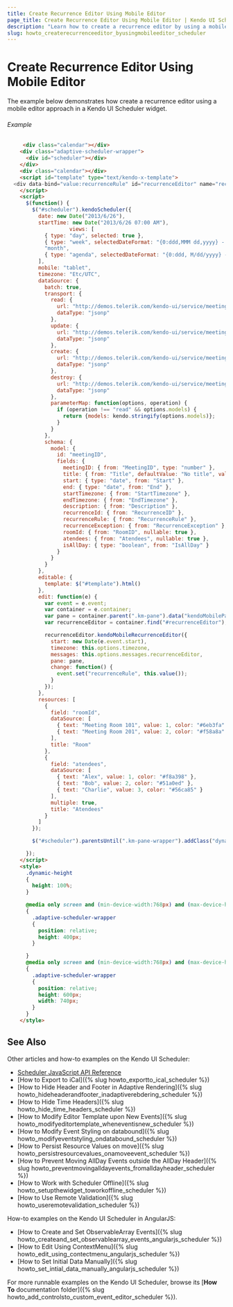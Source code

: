```yaml
---
title: Create Recurrence Editor Using Mobile Editor
page_title: Create Recurrence Editor Using Mobile Editor | Kendo UI Scheduler
description: "Learn how to create a recurrence editor by using a mobile editor approach in a Kendo UI Scheduler widget."
slug: howto_createrecurrenceeditor_byusingmobileeditor_scheduler
---
```


# Create Recurrence Editor Using Mobile Editor

The example below demonstrates how create a recurrence editor using a mobile editor approach in a Kendo UI Scheduler widget.

###### Example

```html
     <div class="calendar"></div>
    <div class="adaptive-scheduler-wrapper">
      <div id="scheduler"></div>
    </div>
    <div class="calendar"></div>
    <script id="template" type="text/kendo-x-template">
  <div data-bind="value:recurrenceRule" id="recurrenceEditor" name="recurrenceRule"></div>
    </script>
    <script>
      $(function() {
        $("#scheduler").kendoScheduler({
          date: new Date("2013/6/26"),
          startTime: new Date("2013/6/26 07:00 AM"),
					views: [
            { type: "day", selected: true },
            { type: "week", selectedDateFormat: "{0:ddd,MMM dd,yyyy} - {1:ddd,MMM dd,yyyy}" },
            "month",
            { type: "agenda", selectedDateFormat: "{0:ddd, M/dd/yyyy} - {1:ddd, M/dd/yyyy}" },
          ],
          mobile: "tablet",
          timezone: "Etc/UTC",
          dataSource: {
            batch: true,
            transport: {
              read: {
                url: "http://demos.telerik.com/kendo-ui/service/meetings",
                dataType: "jsonp"
              },
              update: {
                url: "http://demos.telerik.com/kendo-ui/service/meetings/update",
                dataType: "jsonp"
              },
              create: {
                url: "http://demos.telerik.com/kendo-ui/service/meetings/create",
                dataType: "jsonp"
              },
              destroy: {
                url: "http://demos.telerik.com/kendo-ui/service/meetings/destroy",
                dataType: "jsonp"
              },
              parameterMap: function(options, operation) {
                if (operation !== "read" && options.models) {
                  return {models: kendo.stringify(options.models)};
                }
              }
            },
            schema: {
              model: {
                id: "meetingID",
                fields: {
                  meetingID: { from: "MeetingID", type: "number" },
                  title: { from: "Title", defaultValue: "No title", validation: { required: true } },
                  start: { type: "date", from: "Start" },
                  end: { type: "date", from: "End" },
                  startTimezone: { from: "StartTimezone" },
                  endTimezone: { from: "EndTimezone" },
                  description: { from: "Description" },
                  recurrenceId: { from: "RecurrenceID" },
                  recurrenceRule: { from: "RecurrenceRule" },
                  recurrenceException: { from: "RecurrenceException" },
                  roomId: { from: "RoomID", nullable: true },
                  atendees: { from: "Atendees", nullable: true },
                  isAllDay: { type: "boolean", from: "IsAllDay" }
                }
              }
            }
          },
          editable: {
            template: $("#template").html()
          },
          edit: function(e) {
            var event = e.event;
            var container = e.container;
            var pane = container.parent(".km-pane").data("kendoMobilePane");
            var recurrenceEditor = container.find("#recurrenceEditor");

            recurrenceEditor.kendoMobileRecurrenceEditor({
              start: new Date(e.event.start),
              timezone: this.options.timezone,
              messages: this.options.messages.recurrenceEditor,
              pane: pane,
              change: function() {
                event.set("recurrenceRule", this.value());
              }
            });
          },
          resources: [
            {
              field: "roomId",
              dataSource: [
                { text: "Meeting Room 101", value: 1, color: "#6eb3fa" },
                { text: "Meeting Room 201", value: 2, color: "#f58a8a" }
              ],
              title: "Room"
            },
            {
              field: "atendees",
              dataSource: [
                { text: "Alex", value: 1, color: "#f8a398" },
                { text: "Bob", value: 2, color: "#51a0ed" },
                { text: "Charlie", value: 3, color: "#56ca85" }
              ],
              multiple: true,
              title: "Atendees"
            }
          ]
        });

        $("#scheduler").parentsUntil(".km-pane-wrapper").addClass("dynamic-height");

      });
    </script>
    <style>
      .dynamic-height
      {
        height: 100%;
      }

      @media only screen and (min-device-width:768px) and (max-device-height:1024px) and (orientation: landscape)
      {
        .adaptive-scheduler-wrapper
        {
          position: relative;
          height: 400px;
        }

      }
      @media only screen and (min-device-width:768px) and (max-device-height:1024px) and (orientation: portrait)
      {
        .adaptive-scheduler-wrapper
        {
          position: relative;
          height: 600px;
          width: 740px;
        }
      }
    </style>
```

## See Also

Other articles and how-to examples on the Kendo UI Scheduler:

* [Scheduler JavaScript API Reference](/api/javascript/ui/scheduler)
* [How to Export to iCal]({% slug howto_exportto_ical_scheduler %})
* [How to Hide Header and Footer in Adaptive Rendering]({% slug howto_hideheaderandfooter_inadaptiverebdering_scheduler %})
* [How to Hide Time Headers]({% slug howto_hide_time_headers_scheduler %})
* [How to Modify Editor Template upon New Events]({% slug howto_modifyeditortemplate_wheneventisnew_scheduler %})
* [How to Modify Event Styling on databound]({% slug howto_modifyeventstyling_ondatabound_scheduler %})
* [How to Persist Resource Values on move]({% slug howto_persistresourcevalues_onamoveevent_scheduler %})
* [How to Prevent Moving AllDay Events outside the AllDay Header]({% slug howto_preventmovingalldayevents_fromalldayheader_scheduler %})
* [How to Work with Scheduler Offline]({% slug howto_setupthewidget_toworkoffline_scheduler %})
* [How to Use Remote Validation]({% slug howto_useremotevalidation_scheduler %})

How-to examples on the Kendo UI Scheduler in AngularJS:

* [How to Create and Set ObservableArray Events]({% slug howto_createand_set_observablearray_events_angularjs_scheduler %})
* [How to Edit Using ContextMenu]({% slug howto_edit_using_contectmenu_angularjs_scheduler %})
* [How to Set Initial Data Manually]({% slug howto_set_intial_data_manually_angularjs_scheduler %})

For more runnable examples on the Kendo UI Scheduler, browse its [**How To** documentation folder]({% slug howto_add_controlsto_custom_event_editor_scheduler %}).
